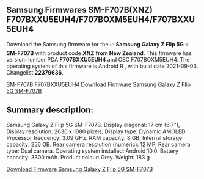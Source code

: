 <h2>Samsung Firmwares SM-F707B(XNZ) F707BXXU5EUH4/F707BOXM5EUH4/F707BXXU5EUH4</h2>
Download the Samsung firmware for the ✅ <strong>Samsung Galaxy Z Flip 5G </strong> ⭐ <strong>SM-F707B</strong> with product code <strong>XNZ</strong> <strong> from New Zealand</strong>. This firmware has version number PDA <strong>F707BXXU5EUH4</strong> and CSC F707BOXM5EUH4. The operating system of this firmware is Android R , with build date 2021-09-03. Changelist <strong>22379636</strong>.


[SM-F707B](https://samfirm.shop/samsung/model/SM-F707B)
[F707BXXU5EUH4](https://samfirm.shop/samsung/pda/F707BXXU5EUH4)
[Download Firmware Samsung Galaxy Z Flip 5G SM-F707B](https://samfirm.shop/samsung/firmware/455082)
<h2>Summary description:</h2>
<p>Samsung Galaxy Z Flip 5G SM-F707B. Display diagonal: 17 cm (6.7"), Display resolution: 2636 x 1080 pixels, Display type: Dynamic AMOLED. Processor frequency: 3.09 GHz. RAM capacity: 8 GB, Internal storage capacity: 256 GB. Rear camera resolution (numeric): 12 MP, Rear camera type: Dual camera. Operating system installed: Android 10.0. Battery capacity: 3300 mAh. Product colour: Grey. Weight: 183 g</p>


[Download Firmware Samsung Galaxy Z Flip 5G SM-F707B](https://samfirm.shop/samsung/firmware/455082)

